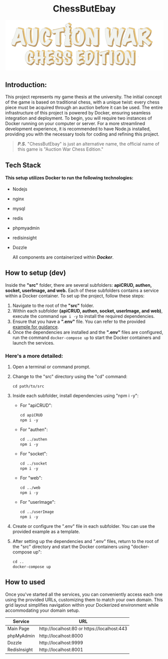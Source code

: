 <h1 align="center" >ChessButEbay</h1>

<img src="./readmeassets/logo.png">

## Introduction:
This project represents my game thesis at the university. The initial concept of the game is based on traditional chess, with a unique twist: every chess piece must be acquired through an auction before it can be used. The entire infrastructure of this project is powered by Docker, ensuring seamless integration and deployment. To begin, you will require two instances of Docker running on your computer or server. For a more streamlined development experience, it is recommended to have Node.js installed, providing you with the necessary tools for coding and refining this project.
>**_P.S._** "ChessButEbay" is just an alternative name, the official name of this game is "Auction War Chess Edition."
## Tech Stack
#### This setup utilizes Docker to run the following technologies:

- Nodejs
- nginx
- mysql
- redis
- phpmyadmin
- redisinsight
- Dozzle
  
  All components are containerized within **_Docker_**.


## How to setup (dev)
Inside the **"src"** folder, there are several subfolders: **apiCRUD, authen, socket, userImage, and web.** Each of these subfolders contains a service within a Docker container. To set up the project, follow these steps:

1. Navigate to the root of the **"src"** folder.
2. Within each subfolder **(apiCRUD, authen, socket, userImage, and web)**, execute the command ``npm i -y`` to install the required dependencies.
3. Ensure that you have a **".env"** file. You can refer to the provided [example for guidance](.env.example).
4. Once the dependencies are installed and the **".env"** files are configured, run the command ``docker-compose up`` to start the Docker containers and launch the services.

### Here's a more detailed:

1.  Open a terminal or command prompt.
2.  Change to the "src" directory using the "cd" command:
    ```
    cd path/to/src
    ```
3.  Inside each subfolder, install dependencies using "npm i -y":

      - For "apiCRUD":
        ```
        cd apiCRUD
        npm i -y
        ```
      - For "authen":
        ```
        cd ../authen
        npm i -y
        ```
      - For "socket":
        ```
        cd ../socket
        npm i -y
        ```
      - For "web":
        ```
        cd ../web
        npm i -y
        ```
      - For "userImage":
        ```
        cd ../userImage
        npm i -y
        ```
4. Create or configure the ".env" file in each subfolder. You can use the provided example as a template.
5. After setting up the dependencies and ".env" files, return to the root of the "src" directory and start the Docker containers using "docker-compose up":
   ```
   cd ..
   docker-compose up
    ```

## How to used

Once you've started all the services, you can conveniently access each one using the provided URLs, customizing them to match your own domain. This grid layout simplifies navigation within your Dockerized environment while accommodating your domain setup.

| Service      | URL        |
| ----------- | ----------- |
| Main Page     | http://localhost:80 or https://localhost:443       |
| phpMyAdmin	   | 	http://localhost:8000        |
| Dozzle	   | http://localhost:9999        |
| RedisInsight	   | http://localhost:8001        |
